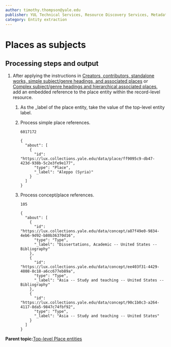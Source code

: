 ```yaml
---
author: timothy.thompson@yale.edu
publisher: YUL Technical Services, Resource Discovery Services, Metadata Services Unit
category: Entity extraction
---
```


# Places as subjects

## Processing steps and output

1.  After applying the instructions in [Creators, contributors, standalone works, simple subject/genre headings, and associated places](../tasks/concepts/simple_subject_headings.md) or [Complex subject/genre headings and hierarchical associated places](../tasks/concepts/complex_subject_headings.md), add an embedded reference to the place entity within the record-level resource.

    1.  As the \_label of the place entity, take the value of the top-level entity label.

    2.  Process simple place references.

        `6017172`

        ```
        {
          "about": [
            {
              "id": "https://lux.collections.yale.edu/data/place/ff9095c9-db47-423d-938b-5c2e3fe9e177",
              "type": "Place",
              "_label": "Aleppo (Syria)"
            }
          ]
        }
        ```

    3.  Process concept/place references.

        `105`

        ```
        {
          "about": [
            {
              "id": "https://lux.collections.yale.edu/data/concept/a87f49e0-9834-4eb6-9d92-b80b36370d16",
              "type": "Type",
              "_label": "Dissertations, Academic -- United States -- Bibliography"
            },
            {
              "id": "https://lux.collections.yale.edu/data/concept/ee403f31-4429-4808-8c18-a6cc677eb89a",
              "type": "Type",
              "_label": "Asia -- Study and teaching -- United States -- Bibliography"
            },
            {
              "id": "https://lux.collections.yale.edu/data/concept/90c1b0c3-a264-4117-8da5-9847c74fbf92",
              "type": "Type",
              "_label": "Asia -- Study and teaching -- United States"
            }
          ]
        }
        ```


**Parent topic:**[Top-level Place entities](../concepts/top_level_place_entities.md)

